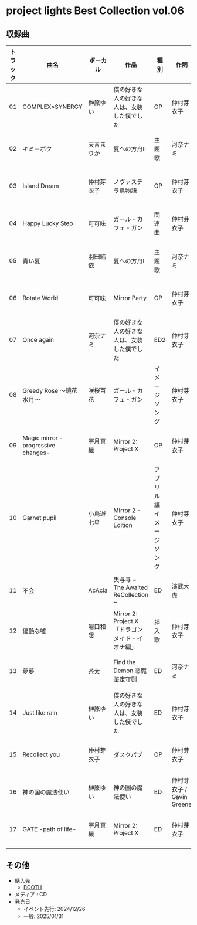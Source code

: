 # project lights Best Collection vol.06

## 収録曲

| トラック | 曲名 | ボーカル | 作品 | 種別 | 作詞 | 作曲 | 編曲 | その他 | 年 |
|---|---|---|---|---|---|---|---|---|---|
| 01 | COMPLEX×SYNERGY | 榊原ゆい | 僕の好きな人の好きな人は、女装した僕でした | OP | 仲村芽衣子 | 丸山公詳 | 奥田友幸 |  | 2024 |
| 02 | キミ＝ボク | 天音まりか | 夏への方舟Ⅱ | 主題歌 | 河奈ナミ | 丸山公詳 | 奥田友幸 |  | 2024 |
| 03 | Island Dream | 仲村芽衣子 | ノヴァステラ島物語 | OP | 仲村芽衣子 | 丸山公詳 | 奥田友幸 |  | 2023 |
| 04 | Happy Lucky Step | 可可味 | ガール・カフェ・ガン | 関連曲 | 仲村芽衣子 | 丸山公詳 | 丸山公詳 |  | 2019 |
| 05 | 青い夏 | 羽田結依 | 夏への方舟Ⅰ | 主題歌 | 河奈ナミ | 丸山公詳 | 奥田友幸 |  | 2024 |
| 06 | Rotate World | 可可味 | Mirror Party | OP | 仲村芽衣子 | 丸山公詳 | トヲチ R.Y.U |  | 2021 |
| 07 | Once again | 河奈ナミ | 僕の好きな人の好きな人は、女装した僕でした | ED2 | 仲村芽衣子 | 丸山公詳 | 奥田友幸 |  | 2024 |
| 08 | Greedy Rose ～鏡花水月～ | 咲桜百花 | ガール・カフェ・ガン | イメージソング | 仲村芽衣子 | 丸山公詳 | 丸山公詳/奥田友幸 |  | 2019 |
| 09 | Magic mirror - progressive changes- | 宇月真織 | Mirror 2: Project X | OP | 仲村芽衣子 | 丸山公詳 | 奥田友幸 |  | 2022 |
| 10 | Garnet pupil | 小鳥遊七星 | Mirror 2 - Console Edition | アブリル編 イメージソング | 仲村芽衣子 | 丸山公詳 | 奥田友幸 |  | 2023 |
| 11 | 不会 | AcAcia | 失与寻 ~ The Awaited ReCollection ~ | ED | 演武大虎 | 丸山公詳 | 奥田友幸 |  | 2023 |
| 12 | 優艶な嘘 | 岩口和暖 | Mirror 2: Project X 「ドラゴンメイド・イオナ編」 | 挿入歌 | 仲村芽衣子 | 丸山公詳 | 奥田友幸 |  | 2022 |
| 13 | 夢夢 | 茶太 | Find the Demon 恶魔鉴定守则 | ED | 河奈ナミ | 丸山公詳 | 奥田友幸 |  | 2024 |
| 14 | Just like rain | 榊原ゆい | 僕の好きな人の好きな人は、女装した僕でした | ED | 仲村芽衣子 | 丸山公詳 | 奥田友幸 |  | 2024 |
| 15 | Recollect you | 仲村芽衣子 | ダスクパブ | OP | 仲村芽衣子 | 鈴木栄奈 | 鈴木栄奈 |  | 2024 |
| 16 | 神の国の魔法使い | 榊原ゆい | 神の国の魔法使い | ED | 仲村芽衣子 / Gavin Greene | 丸山公詳 | 丸山公詳 |  | 2022 |
| 17 | GATE -path of life- | 宇月真織 | Mirror 2: Project X | ED | 仲村芽衣子 | 丸山公詳 | 丸山公詳 |  | 2022 |

## その他

- 購入先
    - [BOOTH](https://project-lights.booth.pm/items/6277738)
- メディア : CD
- 発売日
    - イベント先行: 2024/12/26
    - 一般: 2025/01/31
